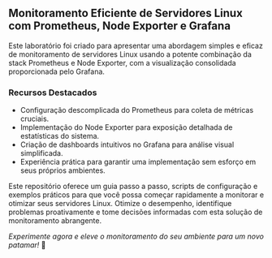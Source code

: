 ## Monitoramento Eficiente de Servidores Linux com Prometheus, Node Exporter e Grafana

Este laboratório foi criado para apresentar uma abordagem simples e eficaz de monitoramento de servidores Linux usando a potente combinação da stack Prometheus e Node Exporter, com a visualização consolidada proporcionada pelo Grafana.

### Recursos Destacados
- Configuração descomplicada do Prometheus para coleta de métricas cruciais.
- Implementação do Node Exporter para exposição detalhada de estatísticas do sistema.
- Criação de dashboards intuitivos no Grafana para análise visual simplificada.
- Experiência prática para garantir uma implementação sem esforço em seus próprios ambientes.

Este repositório oferece um guia passo a passo, scripts de configuração e exemplos práticos para que você possa começar rapidamente a monitorar e otimizar seus servidores Linux. Otimize o desempenho, identifique problemas proativamente e tome decisões informadas com esta solução de monitoramento abrangente.

*Experimente agora e eleve o monitoramento do seu ambiente para um novo patamar!* 🚀
